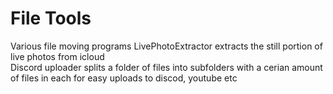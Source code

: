 # File  Tools
Various file moving programs
LivePhotoExtractor extracts the still portion of live photos from icloud  
Discord uploader splits a folder of files into subfolders with a cerian amount of files in each for easy uploads to discod, youtube etc  

